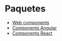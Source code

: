 # Paquetes
- [Web components](https://www.npmjs.com/package/demo-web-components)
- [Components Angular](https://www.npmjs.com/package/demo-components-angular)
- [Components React](https://www.npmjs.com/package/demo-components-reacte)
